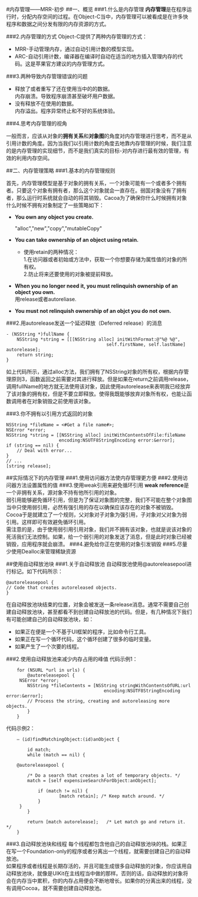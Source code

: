 #内存管理——MRR-初步
##一、概览
###1.什么是内存管理
**内存管理**是在程序运行时，分配内存空间的过程。在Object-C当中，内存管理可以被看成是在许多快程序和数据之间分发有限的内存资源的方式。  

###2.内存管理的方式
Object-C提供了两种内存管理的方式：  

* MRR-手动管理内存，通过自动引用计数的模型实现。  
* ARC-自动引用计数，编译器在编译时自动在适当的地方插入管理内存的代码。这是苹果官方建议的内存管理方式。

###3.两种导致内存管理错误的问题

* 释放了或者重写了还在使用当中的的数据。  
  内存崩溃。导致程序崩溃甚至破坏用户数据。  
* 没有释放不在使用的数据。  
  内存溢出。程序异常终止和不好的系统体验。
  
###4.思考内存管理的视角

一般而言，应该从对象的**拥有关系**和**对象图**的角度对内存管理进行思考，而不是从引用计数的角度。因为当我们以引用计数的角度去地靠内存管理的时候，我们注意的是内存管理的实现细节，而不是我们真实的目标-对内存进行最有效的管理，有效的利用内存空间。


##二、内存管理策略
###1.基本的内存管理规则

首先，内存管理模型是基于对象的拥有关系，一个对象可能有一个或者多个拥有者。只要这个对象有拥有者，那么这个对象就会一直存在。弱国对象没有了拥有者，那么运行时系统就会自动的将其销毁。Cacoa为了确保你什么时候拥有对象什么时候不拥有对象制定了一些策略如下：  

* **You own any object you create.**  
   
  "alloc","new","copy","mutableCopy"  
  
* **You can take ownership of an object using retain.**    
	* 使用retain的两种情况：  
		1.在访问器或者初始或方法中，获取一个你想要存储为属性值的对象的所有权。  
		2.防止将来还要使用的对象被提前释放。

* **When you no longer need it, you must relinquish ownership of an object you own.**  
  用release或者autoreliase.
  
* **You must not relinquish ownership of an objct you do not own.**

###2.用autorelease发送一个延迟释放（Deferred release）的消息

	- (NSString *)fullName {
    	NSString *string = [[[NSString alloc] initWithFormat:@"%@ %@",
                                          self.firstName, self.lastName]   	autorelease];
    	return string;
	}
如上代码所示，通过alloc方法，我们拥有了NSString对象的所有权，根据内存管理原则3，函数返回之前需要对其进行释放。但是如果在return之前调用release，调用fullName的地方就无法使用该对象，因此使用autorelease来表明我已经放弃了该对象的拥有权，但是不要立即释放。使得我既能够放弃对象所有权，也能让函数调用者在对象销毁之前使用该对象。

###3.你不拥有以引用方式返回的对象

	NSString *fileName = <#Get a file name#>;
	NSError *error;
	NSString *string = [[NSString alloc] initWithContentsOfFile:fileName
                        encoding:NSUTF8StringEncoding error:&error];
	if (string == nil) {
 		// Deal with error...
	}
	// ...
	[string release];

##实际情况下的内存管理
###1.使用访问器方法使内存管理更方便
###2.使用访问器方法设置属性的值
###3.使用weak引用来避免循环引用
**weak reference**是一个非拥有关系，源对象不持有他所引用的对象。  
弱引用能够避免循环引用，但是为了保证对象图的完整，我们不可能在整个对象图当中只使用弱引用，必然有强引用的存在以确保应该存在的对象不被销毁。Cocoa于是就建立了一个规则，父对象对子对象为强引用，子对象对父对象为弱引用。这样即可有效避免循环引用。  
需注意的是，由于使用弱引用引用对象，我们并不拥有该对象，也就是说该对象的死活我们无法控制。如果，给一个弱引用的对象发送了消息，但是此时对象已经被销毁，应用程序就会崩溃。
###4.避免给你正在使用的对象引发销毁
###5.尽量少使用Dealloc来管理稀缺资源


##使用自动释放池块
###1.关于自动释放池
自动释放池使用@autoreleasepool进行标记。如下代码所示：  

	@autoreleasepool {
    // Code that creates autoreleased objects.
	}
在自动释放池块结束的位置，对象会被发送一条release消息。通常不需要自己创建自动释放池块，甚至都看不到创建自动释放池的代码。但是，有几种情况下我们有可能创建自己的自动释放池块，如：  

* 如果正在便是一个不基于UI框架的程序，比如命令行工具。  
* 如果正在写一个循环代码，这个循环创建了很多的临时变量。
* 如果产生了一个次要的线程。

###2.使用自动释放池来减少内存占用的峰值
代码示例1：  

		for (NSURL *url in urls) {
   	 		@autoreleasepool {
       	 NSError *error;
        	NSString *fileContents = [NSString stringWithContentsOfURL:url
                                         encoding:NSUTF8StringEncoding error:&error];
	        // Process the string, creating and autoreleasing more objects. 
	    	}
		}
	
代码示例2：  

		– (id)findMatchingObject:(id)anObject {
 
	    	id match;
	    	while (match == nil) {
	    	
       	@autoreleasepool {
 
            /* Do a search that creates a lot of temporary objects. */
            match = [self expensiveSearchForObject:anObject];
 
            	if (match != nil) {
                		[match retain]; /* Keep match around. */
            	}
       	 }
   	 		}
 
    		return [match autorelease];   /* Let match go and return it. */
		}
###3.自动释放池块和线程
每个线程都包含他自己的自动释放池块的栈。如果正在写一个Foundation-only的程序或者分离出一个线程，就需要创建自己的自动释放池。  
如果程序或者线程是长期存活的，并且可能生成很多自动释放的对象，你应该用自动释放池块，就像是UIKit在主线程当中做的那样。否则的话，自动释放的对象将会在内存当中累积，你的内存占用便会不断地增长。如果你的分离出来的线程，没有调用Cocoa，就不需要创建自动释放池。






























